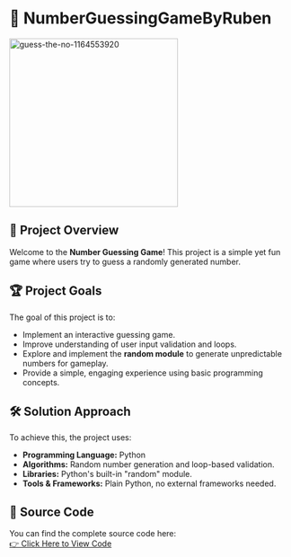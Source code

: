 # 🎯 NumberGuessingGameByRuben

<img src="https://github.com/user-attachments/assets/aa65c302-fe54-41d3-b1b2-e6a2b0411c32" alt="guess-the-no-1164553920" width="300" height="auto">

## 📌 Project Overview
Welcome to the **Number Guessing Game**! This project is a simple yet fun game where users try to guess a randomly generated number. 

## 🏆 Project Goals
The goal of this project is to:
- Implement an interactive guessing game.
- Improve understanding of user input validation and loops.
- Explore and implement the **random module** to generate unpredictable numbers for gameplay.
- Provide a simple, engaging experience using basic programming concepts.

## 🛠 Solution Approach
To achieve this, the project uses:
- **Programming Language:** Python
- **Algorithms:** Random number generation and loop-based validation.
- **Libraries:** Python's built-in "random" module.
- **Tools & Frameworks:** Plain Python, no external frameworks needed.

## 🔗 Source Code
You can find the complete source code here:  
[👉 Click Here to View Code](https://github.com/codesome-bytes/GuessANumberByRuben/blob/main/NumberGuessingGameByRuben.py)
